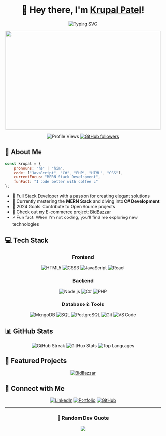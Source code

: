 # <div align="center">👋 Hey there, I'm [Krupal Patel](https://github.com/KrupalPatel17)!</div>

<div align="center">
  
  [![Typing SVG](https://readme-typing-svg.herokuapp.com?font=Fira+Code&pause=1000&color=2D96F7&center=true&vCenter=true&random=false&width=435&lines=Full+Stack+Developer;PHP+Enthusiast;Web+Design/Development+Passionate;Always+Learning+New+Technologies)](https://git.io/typing-svg)
  
  <img src="https://media.giphy.com/media/qgQUggAC3Pfv687qPC/giphy.gif" width="500" height="320">
  
  ![Profile Views](https://komarev.com/ghpvc/?username=KrupalPatel17&color=brightgreen)
  [![GitHub followers](https://img.shields.io/github/followers/KrupalPatel17?label=Follow&style=social)](https://github.com/KrupalPatel17)
</div>

## 🚀 About Me

```javascript
const krupal = {
    pronouns: "he" | "him",
    code: ["JavaScript", "C#", "PHP", "HTML", "CSS"],
    currentFocus: "MERN Stack Development",
    funFact: "I code better with coffee ☕"
};
```

- 💼 Full Stack Developer with a passion for creating elegant solutions
- 🌱 Currently mastering the **MERN Stack** and diving into **C# Development**
- 🎯 2024 Goals: Contribute to Open Source projects
- 🚀 Check out my E-commerce project: [BidBazzar](https://github.com/KrupalPatel17/BidBazzar-Ecommers.git)
- ⚡ Fun fact: When I'm not coding, you'll find me exploring new technologies

## 💻 Tech Stack

<div align="center">

### Frontend
![HTML5](https://img.shields.io/badge/-HTML5-E34F26?style=for-the-badge&logo=html5&logoColor=white)
![CSS3](https://img.shields.io/badge/-CSS3-1572B6?style=for-the-badge&logo=css3&logoColor=white)
![JavaScript](https://img.shields.io/badge/-JavaScript-F7DF1E?style=for-the-badge&logo=javascript&logoColor=black)
![React](https://img.shields.io/badge/-React-61DAFB?style=for-the-badge&logo=react&logoColor=black)

### Backend
![Node.js](https://img.shields.io/badge/-Node.js-339933?style=for-the-badge&logo=node.js&logoColor=white)
![C#](https://img.shields.io/badge/-C%23-239120?style=for-the-badge&logo=c-sharp&logoColor=white)
![PHP](https://img.shields.io/badge/-PHP-777BB4?style=for-the-badge&logo=php&logoColor=white)

### Database & Tools
![MongoDB](https://img.shields.io/badge/-MongoDB-47A248?style=for-the-badge&logo=mongodb&logoColor=white)
![SQL](https://img.shields.io/badge/-SQL-CC2927?style=for-the-badge&logo=microsoft-sql-server&logoColor=white)
![PostgreSQL](https://img.shields.io/badge/-PostgreSQL-336791?style=for-the-badge&logo=postgresql&logoColor=white)
![Git](https://img.shields.io/badge/-Git-F05032?style=for-the-badge&logo=git&logoColor=white)
![VS Code](https://img.shields.io/badge/-VS%20Code-007ACC?style=for-the-badge&logo=visual-studio-code&logoColor=white)

</div>

## 📊 GitHub Stats

<div align="center">
  
  <img src="https://github-readme-streak-stats.herokuapp.com/?user=KrupalPatel17&theme=tokyonight" alt="GitHub Streak" />
  
  <img src="https://github-readme-stats.vercel.app/api?username=KrupalPatel17&show_icons=true&theme=tokyonight" alt="GitHub Stats" />
  
  <img src="https://github-readme-stats.vercel.app/api/top-langs/?username=KrupalPatel17&layout=compact&theme=tokyonight" alt="Top Languages" />
  
</div>

## 🌟 Featured Projects

<div align="center">
  
[![BidBazzar](https://github-readme-stats.vercel.app/api/pin/?username=KrupalPatel17&repo=BidBazzar-Ecommers&theme=tokyonight)](https://github.com/KrupalPatel17/BidBazzar-Ecommers)

</div>

## 🤝 Connect with Me

<div align="center">
  
[![LinkedIn](https://img.shields.io/badge/-LinkedIn-0A66C2?style=for-the-badge&logo=linkedin&logoColor=white)](https://www.linkedin.com/in/krupal-patel-0993ba275?utm_source=share&utm_campaign=share_via&utm_content=profile&utm_medium=android_app)
[![Portfolio](https://img.shields.io/badge/-Portfolio-4CAF50?style=for-the-badge&logo=googlechrome&logoColor=white)](https://krupalpatel17.github.io/Resume/)
[![GitHub](https://img.shields.io/badge/-GitHub-181717?style=for-the-badge&logo=github&logoColor=white)](https://github.com/KrupalPatel17)
</div>

---

<div align="center">
  
### 📝 Random Dev Quote
![](https://quotes-github-readme.vercel.app/api?type=horizontal&theme=tokyonight)

</div>
